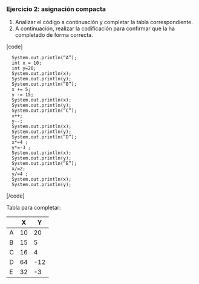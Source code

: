 ### Ejercicio 2: asignación compacta

1. Analizar el código a continuación y completar la
   tabla correspondiente.
2. A continuación, realizar la codificación para
   confirmar que la ha completado de forma correcta.

[code]

      System.out.println(“A”);
      int x = 10;
      int y=20;
      System.out.println(x);
      System.out.println(y);
      System.out.println(“B”);
      x += 5;
      y -= 15;
      System.out.println(x);
      System.out.println(y);
      System.out.println(“C”);
      x++;
      y--;
      System.out.println(x);
      System.out.println(y);
      System.out.println(“D”);
      x*=4 ;
      y*=-3 ;
      System.out.println(x);
      System.out.println(y);
      System.out.println(“E”);
      x/=2;
      y/=4 ;
      System.out.println(x);
      System.out.println(y);

[/code]

Tabla para completar:

|     | X   | Y   |
|-----|-----|-----|
| A   | 10  | 20  |
| B   | 15  | 5   |
| C   | 16  | 4   |
| D   | 64  | -12 |
| E   | 32  | -3  |